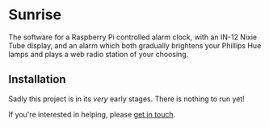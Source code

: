 # Sunrise

The software for a Raspberry Pi controlled alarm clock, with an IN-12 Nixie Tube display, and an alarm which both gradually brightens your Phillips Hue lamps and plays a web radio station of your choosing.

## Installation

Sadly this project is in its _very_ early stages. There is nothing to run yet!

If you're interested in helping, please [get in touch](https://twitter.com/jphastings).
